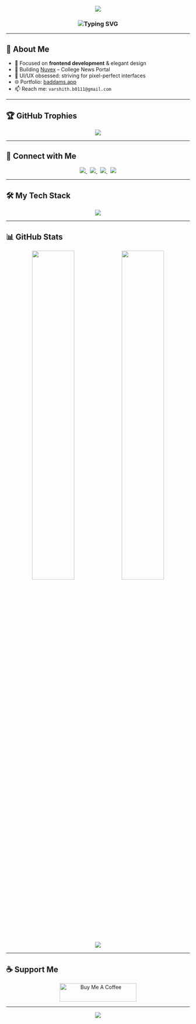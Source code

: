 <!-- Header Banner -->
<p align="center">
  <img src="https://capsule-render.vercel.app/api?type=waving&color=gradient&height=180&section=header&text=Hi%20I'm%20Varshith%20👋&fontSize=35&fontColor=ffffff&fontAlign=38&desc=Frontend%20Developer%20|%20India&descAlign=62&descSize=18" />
</p>

<!-- Typing SVG animation -->
<h3 align="center">
  <img src="https://readme-typing-svg.demolab.com?font=Fira+Code&size=22&pause=1000&color=22D3EE&center=true&vCenter=true&width=500&lines=Frontend+Developer;TailwindCSS+Enthusiast;Clean+UI/UX+Lover;Building+Real+Projects" alt="Typing SVG" />
</h3>

---

## 🌟 About Me

- 🎯 Focused on **frontend development** & elegant design  
- 💼 Building [Nuvex](https://warshit.github.io/Nuvex/) – College News Portal  
- 🎨 UI/UX obsessed: striving for pixel-perfect interfaces  
- 🌐 Portfolio: [baddams.app](https://baddams.netlify.app)  
- 📫 Reach me: `varshith.b0111@gmail.com`  

---

## 🏆 GitHub Trophies

<p align="center">
  <img src="https://github-profile-trophy.vercel.app/?username=warshit&theme=algolia&margin-w=10&margin-h=15&no-frame=true&title=Followers,Stars,Commits,Repositories,PullRequest,Issues" />
</p>

---

## 🔗 Connect with Me

<div align="center">
  <a href="https://linkedin.com/in/varshith-b-98051a28b" target="_blank" title="LinkedIn">
    <img src="https://img.shields.io/badge/LinkedIn-0A66C2?style=for-the-badge&logo=linkedin&logoColor=white"/>
  </a>&nbsp;
  <a href="https://instagram.com/var._.shith_" target="_blank" title="Instagram">
    <img src="https://img.shields.io/badge/Instagram-E1306C?style=for-the-badge&logo=instagram&logoColor=white"/>
  </a>&nbsp;
  <a href="https://leetcode.com/var_shith_" target="_blank" title="LeetCode">
    <img src="https://img.shields.io/badge/LeetCode-FFA116?style=for-the-badge&logo=leetcode&logoColor=black"/>
  </a>&nbsp;
  <a href="https://www.hackerrank.com/23951a66p1" target="_blank" title="HackerRank">
    <img src="https://img.shields.io/badge/HackerRank-2EC866?style=for-the-badge&logo=HackerRank&logoColor=white"/>
  </a>
</div>

---

## 🛠️ My Tech Stack

<div align="center">
  <img src="https://skillicons.dev/icons?i=html,css,js,tailwind,git,java,python,mysql,firebase,androidstudio" />
</div>

---

## 📊 GitHub Stats

<div align="center">
  <img src="https://github-readme-stats.vercel.app/api?username=warshit&show_icons=true&theme=tokyonight&hide_border=true&border_radius=10&title_color=38BDF8&icon_color=38BDF8" width="48%" />
  <img src="https://github-readme-stats.vercel.app/api/top-langs/?username=warshit&layout=compact&theme=tokyonight&hide_border=true&border_radius=10&title_color=38BDF8" width="48%" />
</div>
<br />
<div align="center">
  <img src="https://github-readme-streak-stats.herokuapp.com?user=warshit&theme=tokyonight&hide_border=true&border_radius=10&date_format=M%20j%5B%2C%20Y%5D" />
</div>

---

## ☕ Support Me

<p align="center">
  <a href="https://www.buymeacoffee.com/var_shith" target="_blank">
    <img src="https://cdn.buymeacoffee.com/buttons/v2/default-yellow.png" height="50" width="210" alt="Buy Me A Coffee" />
  </a>
</p>

---

<!-- Footer Wave -->
<p align="center">
  <img src="https://capsule-render.vercel.app/api?type=waving&color=gradient&height=100&section=footer"/>
</p>

